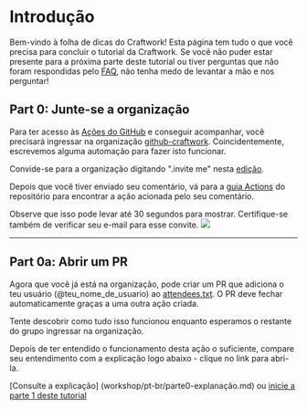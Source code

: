 # Introdução
Bem-vindo à folha de dicas do Craftwork! Esta página tem tudo o que você precisa para concluir o tutorial da Craftwork. Se você não puder estar presente para a próxima parte deste tutorial ou tiver perguntas que não foram respondidas pelo [FAQ](workshop/FAQ.md), não tenha medo de levantar a mão e nos perguntar!

## Part 0: Junte-se a organização

Para ter acesso às [Ações do GitHub](https://github.com/features/actions) e conseguir acompanhar, você precisará ingressar na organização [github-craftwork](https://github.com/github-craftwork). Coincidentemente, escrevemos alguma automação para fazer isto funcionar.

Convide-se para a organização digitando ".invite me" nesta [edição](https://github.com/github-craftwork/python-brasil/issues/3).

Depois que você tiver enviado seu comentário, vá para a [guia Actions](https://github.com/github-craftwork/python-brasil/actions?workflow=Invite+a+contributor) do repositório para encontrar a ação acionada pelo seu comentário.

Observe que isso pode levar até 30 segundos para mostrar. Certifique-se também de verificar seu e-mail para esse convite.
![](https://paper-attachments.dropbox.com/s_CDDCC4EC3C7C8C14E8A73684CA9909721C965A1258B4380D90B28E1A4E030470_1569470503869_Screenshot+2019-09-25+21.01.27.png)

----------

## Part 0a: Abrir um PR

Agora que você já está na organização, pode criar um PR que adiciona o teu usuário (@teu_nome_de_usuario) ao [attendees.txt](attendees.txt). O PR deve fechar automaticamente graças a uma outra ação criada.

Tente descobrir como tudo isso funcionou enquanto esperamos o restante do grupo ingressar na organização.

Depois de ter entendido o funcionamento desta ação o suficiente, compare seu entendimento com a explicação logo abaixo - clique no link para abri-la.

[Consulte a explicação] (workshop/pt-br/parte0-explanação.md) ou [inicie a parte 1 deste tutorial](workshop/parte1-hello-world.md)
